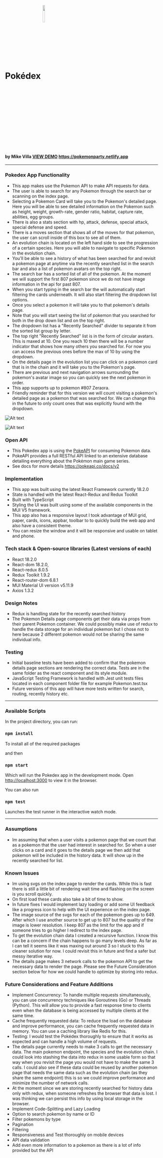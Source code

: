 # Pokédex <img src="https://user-images.githubusercontent.com/24237865/83422649-d1b1d980-a464-11ea-8c91-a24fdf89cd6b.png" align="center" width="12%"/>

#### by Mike Villa  [VIEW DEMO](https://pokemonparty.netlify.app/) https://pokemonparty.netlify.app

* * *

###  Pokedex App Functionality
* This app makes use the Pokemon API to make API requests for data.
* The user is able to search for any Pokemon through the search bar or scanning on the index page.
* Selecting a Pokemon Card will take you to the Pokemon's detailed page. Here you will be able to see detailed information on the Pokemon such as height, weight, growth-rate, gender ratio, habitat, capture rate, abilities, egg groups.
* There is also a stats section with hp, attack, defense, special attack, special defense and speed. 
* There is a moves section that shows all of the moves for that pokemon, the user can scroll inside of this box to see all of them.
* An evolution chain is located on the left hand side to see the progression of a certain species. Here you will able to navigate to specific Pokemon in the evolution chain.
* You'll be able to see a history of what has been searched for and revisit a pokemon page at anytime via the recently searched list in the search bar and also a list of pokemon avatars on the top right.
* The search bar has a sorted list of all of the pokemon. At the moment we will support the first 807 pokemon since we do not have image information in the api for past 807.
* When you start typing in the search bar the will automatically start filtering the cards underneath. It will also start filtering the dropdown list options.
* Once you select a pokemon it will take  you to that pokemon's details page.
* Note that you will start seeing the list of pokemon that you searched for both in the drop down list and on the top right.
* The dropdown list has a "Recently Searched" divider to separate it from the sorted list group by letter. 
* The top right "Recently Searched" list is in the form of circular avatars. This is maxed at 10. One you reach 10 then there will be a number indicator that shows how many others you searched for. For now you can access the previous ones before the max of 10 by using the dropdown.
* On the details page in the evolution list you can click on a pokemon card that is in the chain and it will take you to the Pokemon's page.
* There are previous and next navigation arrows surrounding the pokemon's avatar image so you can quickly see the next pokemon in order.
* This app supports up to pokemon #807 Zeraora.
* Friendly reminder that for this version we will count visiting a pokemon's detailed page as a pokemon that was searched for. We can change this in the future to only count ones that was explicitly found with the dropdown.

![Alt text](./public/img/pokedex_index.png?raw=true)

![Alt text](./public/img/oddish_details_page.png?raw=true)

### Open API

* This Pokedex app is using the [PokeAPI](https://pokeapi.co/) for consuming Pokemon data.<br>
* PokeAPI provides a full RESTful API linked to an extensive database detailing everything about the Pokémon main game series.
* See docs for more details https://pokeapi.co/docs/v2

### Implementation
* This app was built using the latest React Framework currently 18.2.0
* State is handled with the latest React-Redux and Redux Toolkit
* Built with TypeScript
* Styling the UI was built using some of the available components in the MUI V5 framework.
* This app also has a responsive layout I took advantage of MUI grid, paper, cards, icons, appbar, toolbar to to quickly build the web app  and also have a consistent theme.
* You can resize the window and it will be responsive and usable on tablet and phone.


### Tech stack & Open-source libraries (Latest versions of each)
* React 18.2.0
* React-dom 18.2.0,
* React-redux 8.0.5
* Redux Toolkit 1.9.2
* React-router-dom 6.8.1
* MUI Material UI version v5.11.9 
* Axios 1.3.2

### Design Notes
* Redux is handling state for the recently searched history
* The Pokemon Details page components get their data via props from their parent Pokemon container. We could possibly make use of redux to handle the data storage for an individual pokemon but I chose not to here because 2 different pokemon would not be sharing the same individual info.

### Testing
* Initial baseline tests have been added to confirm that the pokemon details page sections are rendering the correct data. Tests are in the same folder as the react component and its style module.
* JavaScript Testing Framework is handled with Jest unit tests files located in each component folder file for example Pokemon.test.tsx
* Future versions of this app will have more tests written for search, routing, recently history etc.

* * *

### Available Scripts

In the project directory, you can run:

### `npm install`

To install all of the required packages

and then

### `npm start`

Which will run the Pokedex app in the development mode.
Open [http://localhost:3000](http://localhost:3000) to view it in the browser.


You can also run

### `npm test`

Launches the test runner in the interactive watch mode.


* * *

### Assumptions

* Im assuming that when a user visits a pokemon page that we count that as a pokemon that the user had interest in searched for. So when a user clicks on a card and it goes to the details page we then add that pokemon will be included in the history data. It will show up in the recently searched for list.

### Known Issues
* Im using svgs on the index page to render the cards. While this is fast there is still a little bit of rendering wait time and flashing on the screen is you scroll quickly.
* On first load these cards also take a bit of time to show.
* In future fixes I would implement lazy loading or add some UI feedback like a progress icon to help with the UI experience on the index page.
* The image source of the svgs for each of the pokemon goes up to 649. After which I use another source to get up to 807 but the quality of the image is lower resolution. I keep 807 as the limit for the app and if someone tries to go higher I redirect to the index page.
* To get the evolution chain data I created a recursive function. I know this can be a concern if the chain happens to go many levels deep. As far as I can tell it seems like it was maxing out around 3 so I stuck to this cleaner solution for now. I could revisit this in future and find a safer but messy iterative way.
* The details page makes 3 network calls to the pokemon API to get the necessary data to render the page. Please see the Future Consideration section below for how we could handle to optimize by storing into redux.

### Future Considerations and Feature Additions

* Implement Concurrency: To handle multiple requests simultaneously, you can use concurrency techniques like Goroutines (Go) or Threads (Python). This will allow you to provide a fast response time to clients even when the database is being accessed by multiple clients at the same time.
* Cache frequently requested data: To reduce the load on the database and improve performance, you can cache frequently requested data in memory. You can use a caching library like Redis for this.
* Testing: I would test the Pokédex thoroughly to ensure that it works as expected and can handle a high volume of requests.
* The details page currently needs to make 3 calls to get the necessary data. The main pokemon endpoint, the species and the evolution chain. I could look into stashing the data into redux in some usable form so that way when you revisit the page you would not have to make the same 3 calls. I could also see if these data could be reused by another pokemon page that needs the same data such as the evolution chain (as they share the same endpoint) this is so we could improve performance and minimize the number of network calls.
* At the moment since we are storing recently searched for history data only with redux, when someone refreshes the browser that data is lost. I was thinking we can persist this info by using local storage in the browser.
* Implement Code-Splitting and Lazy Loading
* Option to search pokemon by name or ID
* Filter pokemons by type
* Pagination
* Filtering
* Responsiveness and Test thoroughly on mobile devices
* API data validation
* Add even more information to a pokemon as there is a lot of info provided but the API
